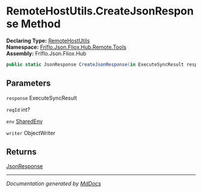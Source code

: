 ﻿<!--  
  <auto-generated>   
    The contents of this file were generated by a tool.  
    Changes to this file may be list if the file is regenerated  
  </auto-generated>   
-->

# RemoteHostUtils.CreateJsonResponse Method

**Declaring Type:** [RemoteHostUtils](../index.md)  
**Namespace:** [Friflo.Json.Fliox.Hub.Remote.Tools](../../index.md)  
**Assembly:** Friflo.Json.Fliox.Hub

```csharp
public static JsonResponse CreateJsonResponse(in ExecuteSyncResult response, in int? reqId, SharedEnv env, ObjectWriter writer);
```

## Parameters

`response`  ExecuteSyncResult

`reqId`  int?

`env`  [SharedEnv](../../../../Host/SharedEnv/index.md)

`writer`  ObjectWriter

## Returns

[JsonResponse](../../JsonResponse/index.md)

___

*Documentation generated by [MdDocs](https://github.com/ap0llo/mddocs)*
